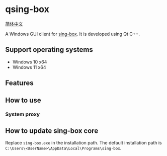 # qsing-box

[简体中文](docs/README.zh_CN.md)

A Windows GUI client for [sing-box](https://github.com/SagerNet/sing-box).
It is developed using Qt C++.

## Support operating systems

- Windows 10 x64
- Windows 11 x64

## Features

## How to use
### System proxy

## How to update sing-box core

Replace `sing-box.exe` in the installation path. The default installation path is `C:\Users\<UserName>\AppData\Local\Programs\sing-box`.
